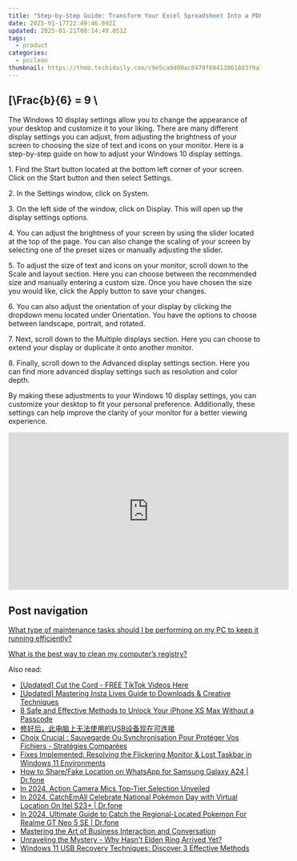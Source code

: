 ```yaml
---
title: "Step-by-Step Guide: Transform Your Excel Spreadsheet Into a PDF on Windows - Tips by YL Software"
date: 2025-01-17T22:49:46.692Z
updated: 2025-01-21T00:14:49.051Z
tags:
  - product
categories:
  - pcclean
thumbnail: https://thmb.techidaily.com/c9e5ca8d00ac8479f694130618d3f9a3080c0193f44d3a38cfaa7537d0961fac.png
---
```


## \[\Frac{b}{6} = 9 \

The Windows 10 display settings allow you to change the appearance of your desktop and customize it to your liking. There are many different display settings you can adjust, from adjusting the brightness of your screen to choosing the size of text and icons on your monitor. Here is a step-by-step guide on how to adjust your Windows 10 display settings. 

1\. Find the Start button located at the bottom left corner of your screen. Click on the Start button and then select Settings.

2\. In the Settings window, click on System.

3\. On the left side of the window, click on Display. This will open up the display settings options. 

4\. You can adjust the brightness of your screen by using the slider located at the top of the page. You can also change the scaling of your screen by selecting one of the preset sizes or manually adjusting the slider.

5\. To adjust the size of text and icons on your monitor, scroll down to the Scale and layout section. Here you can choose between the recommended size and manually entering a custom size. Once you have chosen the size you would like, click the Apply button to save your changes.

6\. You can also adjust the orientation of your display by clicking the dropdown menu located under Orientation. You have the options to choose between landscape, portrait, and rotated.

7\. Next, scroll down to the Multiple displays section. Here you can choose to extend your display or duplicate it onto another monitor.

8\. Finally, scroll down to the Advanced display settings section. Here you can find more advanced display settings such as resolution and color depth. 

By making these adjustments to your Windows 10 display settings, you can customize your desktop to fit your personal preference. Additionally, these settings can help improve the clarity of your monitor for a better viewing experience.

<!-- affiliate ads begin -->
<iframe width="560" height="315" src="https://www.youtube.com/embed/4qA2pGQ5qmw?si=1mAA9WTi2Z5F7n6s" title="YouTube video player" frameborder="0" allow="accelerometer; autoplay; clipboard-write; encrypted-media; gyroscope; picture-in-picture; web-share" referrerpolicy="strict-origin-when-cross-origin" allowfullscreen></iframe>
<!-- affiliate ads end -->

## Post navigation

[What type of maintenance tasks should I be performing on my PC to keep it running efficiently?](https://tools.techidaily.com/pcclean/products/)

[What is the best way to clean my computer’s registry?](https://tools.techidaily.com/pcclean/products/)

<ins class="adsbygoogle"
     style="display:block"
     data-ad-format="autorelaxed"
     data-ad-client="ca-pub-7571918770474297"
     data-ad-slot="1223367746"></ins>

<ins class="adsbygoogle"
     style="display:block"
     data-ad-client="ca-pub-7571918770474297"
     data-ad-slot="8358498916"
     data-ad-format="auto"
     data-full-width-responsive="true"></ins>

<span class="atpl-alsoreadstyle">Also read:</span>
<div><ul>
<li><a href="https://tiktok-videos.techidaily.com/updated-cut-the-cord-free-tiktok-videos-here/"><u>[Updated] Cut the Cord - FREE TikTok Videos Here</u></a></li>
<li><a href="https://instagram-videos.techidaily.com/updated-mastering-insta-lives-guide-to-downloads-and-creative-techniques/"><u>[Updated] Mastering Insta Lives Guide to Downloads & Creative Techniques</u></a></li>
<li><a href="https://ios-unlock.techidaily.com/8-safe-and-effective-methods-to-unlock-your-iphone-xs-max-without-a-passcode-by-drfone-ios/"><u>8 Safe and Effective Methods to Unlock Your iPhone XS Max Without a Passcode</u></a></li>
<li><a href="https://win-hot.techidaily.com/1728491830877-usb/"><u>修好后，此电脑上无法使用的USB设备现在可连接</u></a></li>
<li><a href="https://win-hot.techidaily.com/choix-crucial-sauvegarde-ou-synchronisation-pour-proteger-vos-fichiers-strategies-comparees/"><u>Choix Crucial : Sauvegarde Ou Synchronisation Pour Protéger Vos Fichiers - Stratégies Comparées</u></a></li>
<li><a href="https://win-hot.techidaily.com/fixes-implemented-resolving-the-flickering-monitor-and-lost-taskbar-in-windows-11-environments/"><u>Fixes Implemented: Resolving the Flickering Monitor & Lost Taskbar in Windows 11 Environments</u></a></li>
<li><a href="https://location-social.techidaily.com/how-to-sharefake-location-on-whatsapp-for-samsung-galaxy-a24-drfone-by-drfone-virtual-android/"><u>How to Share/Fake Location on WhatsApp for Samsung Galaxy A24 | Dr.fone</u></a></li>
<li><a href="https://extra-lessons.techidaily.com/in-2024-action-camera-mics-top-tier-selection-unveiled/"><u>In 2024, Action Camera Mics Top-Tier Selection Unveiled</u></a></li>
<li><a href="https://android-pokemon-go.techidaily.com/in-2024-catchemall-celebrate-national-pokemon-day-with-virtual-location-on-itel-s23plus-drfone-by-drfone-virtual-android/"><u>In 2024, CatchEmAll Celebrate National Pokémon Day with Virtual Location On Itel S23+ | Dr.fone</u></a></li>
<li><a href="https://pokemon-go-android.techidaily.com/in-2024-ultimate-guide-to-catch-the-regional-located-pokemon-for-realme-gt-neo-5-se-drfone-by-drfone-virtual-android/"><u>In 2024, Ultimate Guide to Catch the Regional-Located Pokemon For Realme GT Neo 5 SE | Dr.fone</u></a></li>
<li><a href="https://mondly-stories.techidaily.com/mastering-the-art-of-business-interaction-and-conversation/"><u>Mastering the Art of Business Interaction and Conversation</u></a></li>
<li><a href="https://win-solutions.techidaily.com/unraveling-the-mystery-why-hasnt-elden-ring-arrived-yet/"><u>Unraveling the Mystery - Why Hasn't Elden Ring Arrived Yet?</u></a></li>
<li><a href="https://win-hot.techidaily.com/windows-11-usb-recovery-techniques-discover-3-effective-methods/"><u>Windows 11 USB Recovery Techniques: Discover 3 Effective Methods</u></a></li>
</ul></div>

